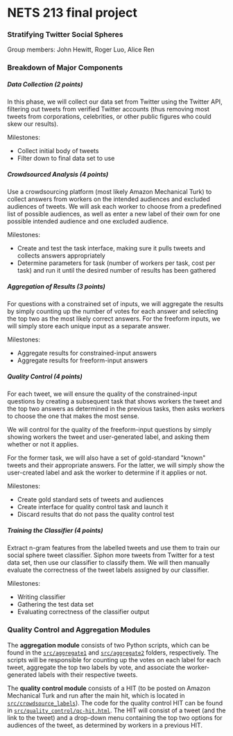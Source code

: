 # NETS 213 final project

### Stratifying Twitter Social Spheres

Group members: John Hewitt, Roger Luo, Alice Ren

### Breakdown of Major Components

##### Data Collection (2 points)

In this phase, we will collect our data set from Twitter using the Twitter API, filtering out tweets from verified Twitter accounts (thus removing most tweets from corporations, celebrities, or other public figures who could skew our results). 

Milestones:
- Collect initial body of tweets
- Filter down to final data set to use

##### Crowdsourced Analysis (4 points)

Use a crowdsourcing platform (most likely Amazon Mechanical Turk) to collect answers from workers on the intended audiences and excluded audiences of tweets. We will ask each worker to choose from a predefined list of possible audiences, as well as enter a new label of their own for one possible intended audience and one excluded audience.

Milestones:
- Create and test the task interface, making sure it pulls tweets and collects answers appropriately
- Determine parameters for task (number of workers per task, cost per task) and run it until the desired number of results has been gathered

##### Aggregation of Results (3 points)

For questions with a constrained set of inputs, we will aggregate the results by simply counting up the number of votes for each answer and selecting the top two as the most likely correct answers. For the freeform inputs, we will simply store each unique input as a separate answer.

Milestones:
- Aggregate results for constrained-input answers
- Aggregate results for freeform-input answers

##### Quality Control (4 points)

For each tweet, we will ensure the quality of the constrained-input questions by creating a subsequent task that shows workers the tweet and the top two answers as determined in the previous tasks, then asks workers to choose the one that makes the most sense. 

We will control for the quality of the freeform-input questions by simply showing workers the tweet and user-generated label, and asking them whether or not it applies.

For the former task, we will also have a set of gold-standard "known" tweets and their appropriate answers. For the latter, we will simply show the user-created label and ask the worker to determine if it applies or not.

Milestones:
- Create gold standard sets of tweets and audiences
- Create interface for quality control task and launch it
- Discard results that do not pass the quality control test

##### Training the Classifier (4 points)

Extract n-gram features from the labelled tweets and use them to train our social sphere tweet classifier. Siphon more tweets from Twitter for a test data set, then use our classifier to classify them. We will then manually evaluate the correctness of the tweet labels assigned by our classifier.

Milestones:
- Writing classifier
- Gathering the test data set
- Evaluating correctness of the classifier output

### Quality Control and Aggregation Modules

The **aggregation module** consists of two Python scripts, which can be found in the [`src/aggregate1`](src/aggregate1) and [`src/aggregate2`](src/aggregate2) folders, respectively. The scripts will be responsible for counting up the votes on each label for each tweet, aggregate the top two labels by vote, and associate the worker-generated labels with their respective tweets.

The **quality control module** consists of a HIT (to be posted on Amazon Mechanical Turk and run after the main hit, which is located in [`src/crowdsource_labels`](src/quality_control)). The code for the quality control HIT can be found in [`src/quality_control/qc-hit.html`](src/quality_control/qc-hit.html). The HIT will consist of a tweet (and the link to the tweet) and a drop-down menu containing the top two options for audiences of the tweet, as determined by workers in a previous HIT.

